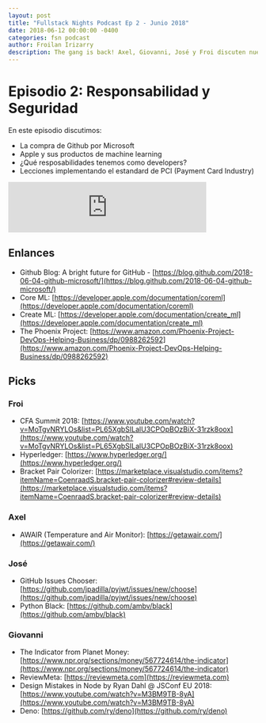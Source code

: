```yaml
---
layout: post
title: "Fullstack Nights Podcast Ep 2 - Junio 2018"
date: 2018-06-12 00:00:00 -0400
categories: fsn podcast
author: Froilan Irizarry
description: The gang is back! Axel, Giovanni, José y Froi discuten nuestras reponsabilidades como developers, que es PCI y lo que nos parece la compra de Github por Microsoft. Grabado el 10 de junio de 2018
---
```


# Episodio 2: Responsabilidad y Seguridad

En este episodio discutimos:

* La compra de Github por Microsoft
* Apple y sus productos de machine learning
* ¿Qué resposabilidades tenemos como developers?
* Lecciones implementando el estandard de PCI (Payment Card Industry)

<div class="embed-container anchorfm">
  <iframe src="https://anchor.fm/fullstack-nights-podcast/embed/episodes/Episodio-2---Responsabilidad-y-Seguridad-e1kei4" height="102px" width="400px" frameborder="0" scrolling="no"></iframe>
</div>

## Enlances

* Github Blog: A bright future for GitHub - [https://blog.github.com/2018-06-04-github-microsoft/](https://blog.github.com/2018-06-04-github-microsoft/)
* Core ML: [https://developer.apple.com/documentation/coreml](https://developer.apple.com/documentation/coreml)
* Create ML: [https://developer.apple.com/documentation/create_ml](https://developer.apple.com/documentation/create_ml)
* The Phoenix Project: [https://www.amazon.com/Phoenix-Project-DevOps-Helping-Business/dp/0988262592](https://www.amazon.com/Phoenix-Project-DevOps-Helping-Business/dp/0988262592)

## Picks

### Froi

* CFA Summit 2018: [https://www.youtube.com/watch?v=MoTgvNRYLOs&list=PL65XgbSILalU3CPOpBOzBiX-31rzk8oox](https://www.youtube.com/watch?v=MoTgvNRYLOs&list=PL65XgbSILalU3CPOpBOzBiX-31rzk8oox)
* Hyperledger: [https://www.hyperledger.org/](https://www.hyperledger.org/)
* Bracket Pair Colorizer: [https://marketplace.visualstudio.com/items?itemName=CoenraadS.bracket-pair-colorizer#review-details](https://marketplace.visualstudio.com/items?itemName=CoenraadS.bracket-pair-colorizer#review-details)

### Axel

* AWAIR (Temperature and Air Monitor): [https://getawair.com/](https://getawair.com/)

### José

* GitHub Issues Chooser: [https://github.com/jpadilla/pyjwt/issues/new/choose](https://github.com/jpadilla/pyjwt/issues/new/choose)
* Python Black: [https://github.com/ambv/black](https://github.com/ambv/black)

### Giovanni

* The Indicator from Planet Money: [https://www.npr.org/sections/money/567724614/the-indicator](https://www.npr.org/sections/money/567724614/the-indicator)
* ReviewMeta: [https://reviewmeta.com](https://reviewmeta.com)
* Design Mistakes in Node by Ryan Dahl @ JSConf EU 2018: [https://www.youtube.com/watch?v=M3BM9TB-8yA](https://www.youtube.com/watch?v=M3BM9TB-8yA)
* Deno: [https://github.com/ry/deno](https://github.com/ry/deno)
